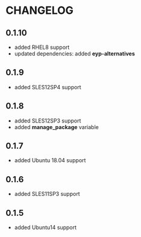 # CHANGELOG

## 0.1.10

* added RHEL8 support
* updated dependencies: added **eyp-alternatives**

## 0.1.9

* added SLES12SP4 support

## 0.1.8

* added SLES12SP3 support
* added **manage_package** variable

## 0.1.7

* added Ubuntu 18.04 support

## 0.1.6

* added SLES11SP3 support

## 0.1.5

* added Ubuntu14 support
